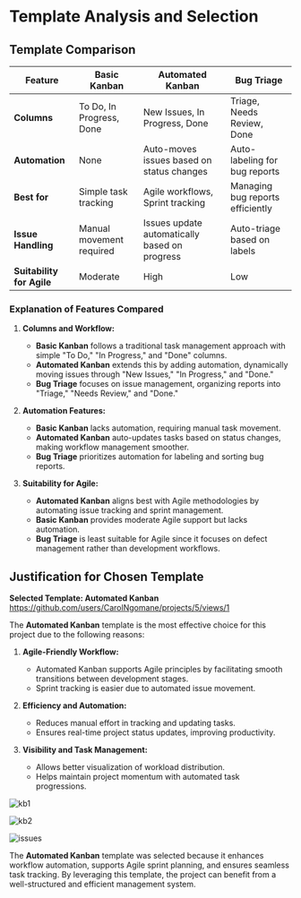 # Template Analysis and Selection  

## Template Comparison  
  

| Feature              | Basic Kanban             | Automated Kanban         | Bug Triage            |
|----------------------|-------------------------|--------------------------|-----------------------|
| **Columns**         | To Do, In Progress, Done | New Issues, In Progress, Done | Triage, Needs Review, Done |
| **Automation**      | None                     | Auto-moves issues based on status changes | Auto-labeling for bug reports |
| **Best for**        | Simple task tracking     | Agile workflows, Sprint tracking | Managing bug reports efficiently |
| **Issue Handling**  | Manual movement required | Issues update automatically based on progress | Auto-triage based on labels |
| **Suitability for Agile** | Moderate | High | Low |

### Explanation of Features Compared  

1. **Columns and Workflow:**  
   - **Basic Kanban** follows a traditional task management approach with simple "To Do," "In Progress," and "Done" columns.  
   - **Automated Kanban** extends this by adding automation, dynamically moving issues through "New Issues," "In Progress," and "Done."  
   - **Bug Triage** focuses on issue management, organizing reports into "Triage," "Needs Review," and "Done."  

2. **Automation Features:**  
   - **Basic Kanban** lacks automation, requiring manual task movement.  
   - **Automated Kanban** auto-updates tasks based on status changes, making workflow management smoother.  
   - **Bug Triage** prioritizes automation for labeling and sorting bug reports.  

3. **Suitability for Agile:**  
   - **Automated Kanban** aligns best with Agile methodologies by automating issue tracking and sprint management.  
   - **Basic Kanban** provides moderate Agile support but lacks automation.  
   - **Bug Triage** is least suitable for Agile since it focuses on defect management rather than development workflows.  


## Justification for Chosen Template  

**Selected Template: Automated Kanban**  
https://github.com/users/CarolNgomane/projects/5/views/1

The **Automated Kanban** template is the most effective choice for this project due to the following reasons:  

1. **Agile-Friendly Workflow:**  
   - Automated Kanban supports Agile principles by facilitating smooth transitions between development stages.  
   - Sprint tracking is easier due to automated issue movement.  

2. **Efficiency and Automation:**  
   - Reduces manual effort in tracking and updating tasks.  
   - Ensures real-time project status updates, improving productivity.  

3. **Visibility and Task Management:**  
   - Allows better visualization of workload distribution.  
   - Helps maintain project momentum with automated task progressions.

   
![kb1](https://github.com/user-attachments/assets/b2588d16-4954-4666-8163-50503408f69e)

![kb2](https://github.com/user-attachments/assets/0689c4fe-eed8-4d56-b437-8870b07f898b)



 ![issues](https://github.com/user-attachments/assets/07203642-6a04-42f7-8962-95cdf9178ff8)


The **Automated Kanban** template was selected because it enhances workflow automation, supports Agile sprint planning, and ensures seamless task tracking. By leveraging this template, the project can benefit from a well-structured and efficient management system.  
